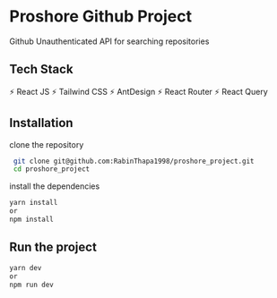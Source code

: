 # Proshore Github Project

Github Unauthenticated API for searching repositories

## Tech Stack

⚡ React JS ⚡ Tailwind CSS ⚡ AntDesign ⚡ React Router ⚡ React Query

## Installation

clone the repository

```bash
 git clone git@github.com:RabinThapa1998/proshore_project.git
 cd proshore_project
```

install the dependencies

```bash
yarn install
or
npm install
```

## Run the project

```bash
yarn dev
or
npm run dev
```
